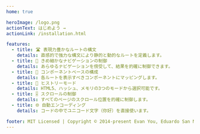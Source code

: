 ```yaml
---
home: true

heroImage: /logo.png
actionText: はじめよう →
actionLink: /installation.html

features:
  - title: 🛣 表現力豊かなルートの構文
    details: 直感的で強力な構文により静的と動的なルートを定義します。
  - title: 🛑 きめ細かなナビゲーションの制御
    details: あらゆるナビゲーションを傍受して、結果を的確に制御できます。
  - title: 🧱 コンポーネントベースの構成
    details: 各ルートを表示すべきコンポーネントにマッピングします。
  - title: 🔌 ヒストリーモード
    details: HTML5、ハッシュ、メモリの3つのモードから選択可能です。
  - title: 🎚 スクロールの制御
    details: すべてのページのスクロール位置を的確に制御します。
  - title: 🌐 自動エンコーディング
    details: コードの中でユニコード文字（你好）を直接使います。

footer: MIT Licensed | Copyright © 2014-present Evan You, Eduardo San Martin Morote
---
```


<HomeSponsors />

<script setup>
import HomeSponsors from '../.vitepress/components/HomeSponsors.vue'
</script>
